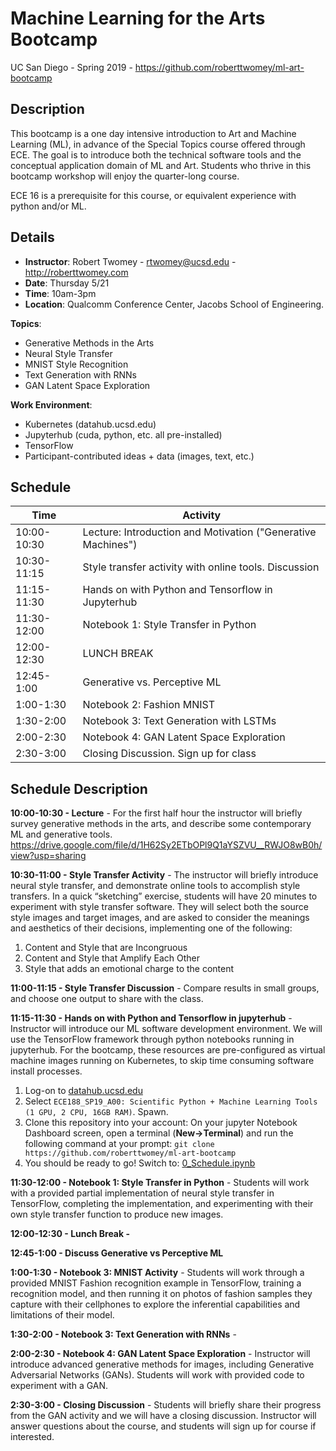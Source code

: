 # Machine Learning for the Arts Bootcamp

UC San Diego - Spring 2019 - https://github.com/roberttwomey/ml-art-bootcamp

## Description

This bootcamp is a one day intensive introduction to Art and Machine Learning (ML), in advance of the Special Topics course offered through ECE. The goal is to introduce both the technical software tools and the conceptual application domain of ML and Art. Students who thrive in this bootcamp workshop will enjoy the quarter-long course.

ECE 16 is a prerequisite for this course, or equivalent experience with python and/or ML.

## Details

- **Instructor**: Robert Twomey - rtwomey@ucsd.edu - http://roberttwomey.com
- **Date**: Thursday 5/21 
- **Time**: 10am-3pm
- **Location**: Qualcomm Conference Center, Jacobs School of Engineering.

**Topics**:
- Generative Methods in the Arts
- Neural Style Transfer
- MNIST Style Recognition
- Text Generation with RNNs
- GAN Latent Space Exploration

**Work Environment**:
- Kubernetes (datahub.ucsd.edu)
- Jupyterhub (cuda, python, etc. all pre-installed)
- TensorFlow
- Participant-contributed ideas + data (images, text, etc.)

## Schedule
| Time | Activity |
| --- | --- |
| 10:00-10:30 | Lecture: Introduction and Motivation ("Generative Machines") |
| 10:30-11:15 | Style transfer activity with online tools. Discussion |
| 11:15-11:30 | Hands on with Python and Tensorflow in Jupyterhub |
| 11:30-12:00 | Notebook 1: Style Transfer in Python |
| 12:00-12:30 | LUNCH BREAK |
| 12:45-1:00 | Generative vs. Perceptive ML |
| 1:00-1:30 | Notebook 2: Fashion MNIST |
| 1:30-2:00 | Notebook 3: Text Generation with LSTMs |
| 2:00-2:30 | Notebook 4: GAN Latent Space Exploration |
| 2:30-3:00 | Closing Discussion. Sign up for class |

## Schedule Description

**10:00-10:30 - Lecture** - For the first half hour the instructor will briefly survey generative methods in the arts, and describe some contemporary ML and generative tools. https://drive.google.com/file/d/1H62Sy2ETbOPl9Q1aYSZVU__RWJO8wB0h/view?usp=sharing

**10:30-11:00 - Style Transfer Activity** - The instructor will briefly introduce neural style transfer, and demonstrate online tools to accomplish style transfers. In a quick “sketching” exercise, students will have 20 minutes to experiment with style transfer software. They will select both the source style images and target images, and are asked to consider the meanings and aesthetics of their decisions, implementing one of the following:

1. Content and Style that are Incongruous
2. Content and Style that Amplify Each Other 
3. Style that adds an emotional charge to the content

**11:00-11:15 - Style Transfer Discussion** - Compare results in small groups, and choose one output to share with the class. 

**11:15-11:30 - Hands on with Python and Tensorflow in jupyterhub** - Instructor will introduce our ML software development environment. We will use the TensorFlow framework through python notebooks running in jupyterhub. For the bootcamp, these resources are pre-configured as virtual machine images running on Kubernetes, to skip time consuming software install processes. 

1. Log-on to [datahub.ucsd.edu](http://datahub.ucsd.edu)
2. Select `ECE188_SP19_A00: Scientific Python + Machine Learning Tools (1 GPU, 2 CPU, 16GB RAM)`. Spawn. 
3. Clone this repository into your account: On your jupyter Notebook Dashboard screen, open a terminal (**New->Terminal**) and run the following command at your prompt: ```git clone https://github.com/roberttwomey/ml-art-bootcamp```
4. You should be ready to go! Switch to: [0_Schedule.ipynb](0_Schedule.ipynb)

**11:30-12:00 - Notebook 1: Style Transfer in Python** - Students will work with a provided partial implementation of neural style transfer in TensorFlow, completing the implementation, and experimenting with their own style transfer function to produce new images. 

**12:00-12:30 - Lunch Break -**

**12:45-1:00 - Discuss Generative vs Perceptive ML**

**1:00-1:30 - Notebook 3: MNIST Activity** - Students will work through a provided MNIST Fashion recognition example in TensorFlow, training a recognition model, and then running it on photos of fashion samples they capture with their cellphones to explore the inferential capabilities and limitations of their model.

**1:30-2:00 - Notebook 3: Text Generation with RNNs** - 

**2:00-2:30 - Notebook 4: GAN Latent Space Exploration** - Instructor will introduce advanced generative methods for images, including Generative Adversarial Networks (GANs). Students will work with provided code to experiment with a GAN. 

**2:30-3:00 - Closing Discussion** - Students will briefly share their progress from the GAN activity and we will have a closing discussion. Instructor will answer questions about the course, and students will sign up for course if interested. 
